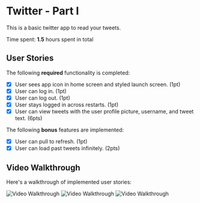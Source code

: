# Twitter - Part I

This is a basic twitter app to read your tweets.

Time spent: **1.5** hours spent in total

## User Stories

The following **required** functionality is completed:

- [X] User sees app icon in home screen and styled launch screen. (1pt)
- [X] User can log in. (1pt)
- [X] User can log out. (1pt)
- [X] User stays logged in across restarts. (1pt)
- [X] User can view tweets with the user profile picture, username, and tweet text. (6pts)

The following **bonus** features are implemented:

- [X] User can pull to refresh. (1pt)
- [X] User can load past tweets infinitely. (2pts)

## Video Walkthrough

Here's a walkthrough of implemented user stories:

<img src='https://i.imgur.com/1oDBaM1.gif' title='Video Walkthrough' width='' alt='Video Walkthrough' />

<img src='https://i.imgur.com/Ulem2u2.gif' title='Video Walkthrough' width='' alt='Video Walkthrough' />

<img src='https://i.imgur.com/ONLe2Xu.gif' title='Video Walkthrough' width='' alt='Video Walkthrough' />

